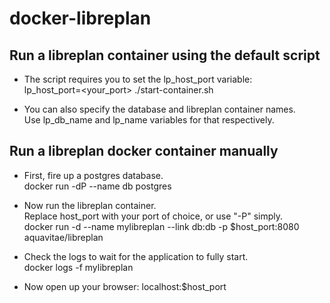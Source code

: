 # docker-libreplan

## Run a libreplan container using the default script
 - The script requires you to set the lp_host_port variable:<br/>
    lp_host_port=\<your_port\> ./start-container.sh

 - You can also specify the database and libreplan container names.<br/>
   Use lp_db_name and lp_name variables for that respectively.

## Run a libreplan docker container manually

 - First, fire up a postgres database.<br/>
    docker run -dP --name db postgres

 - Now run the libreplan container.<br/>
   Replace host_port with your port of choice, or use "-P" simply.<br/>
    docker run -d --name mylibreplan --link db:db -p $host_port:8080 aquavitae/libreplan

 - Check the logs to wait for the application to fully start.<br/>
    docker logs -f mylibreplan

 - Now open up your browser: localhost:$host_port
